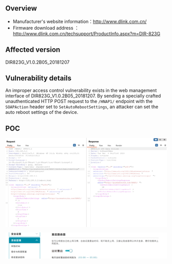 ## Overview

- Manufacturer's website information：http://www.dlink.com.cn/
- Firmware download address ：http://www.dlink.com.cn/techsupport/ProductInfo.aspx?m=DIR-823G

## Affected version

DIR823G_V1.0.2B05_20181207

## Vulnerability details

An improper access control vulnerability exists in the web management interface of DIR823G_V1.0.2B05_20181207. By sending a specially crafted unauthenticated HTTP POST request to the `/HNAP1/` endpoint with the `SOAPAction` header set to `SetAutoRebootSettings`, an attacker can set the auto reboot settings of the device.

## POC

![image-20241223132327215](https://raw.githubusercontent.com/abcdefg-png/images2/main/image-20241223132327215.png)

![image-20241223132342280](https://raw.githubusercontent.com/abcdefg-png/images2/main/image-20241223132342280.png)
